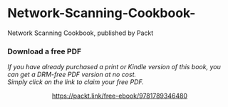 


# Network-Scanning-Cookbook-
Network Scanning Cookbook, published by Packt
### Download a free PDF

 <i>If you have already purchased a print or Kindle version of this book, you can get a DRM-free PDF version at no cost.<br>Simply click on the link to claim your free PDF.</i>
<p align="center"> <a href="https://packt.link/free-ebook/9781789346480">https://packt.link/free-ebook/9781789346480 </a> </p>